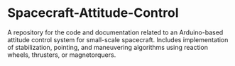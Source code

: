 # Spacecraft-Attitude-Control
A repository for the code and documentation related to an Arduino-based attitude control system for small-scale spacecraft. Includes implementation of stabilization, pointing, and maneuvering algorithms using reaction wheels, thrusters, or magnetorquers.
